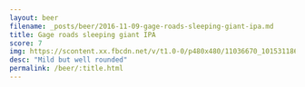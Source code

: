```yaml
---
layout: beer
filename: _posts/beer/2016-11-09-gage-roads-sleeping-giant-ipa.md
title: Gage roads sleeping giant IPA
score: 7
img: https://scontent.xx.fbcdn.net/v/t1.0-0/p480x480/11036670_10153118667448745_2676066066178360898_n.jpg?oh=66107067d3849487bbcdf2de63a5c736&oe=59152006
desc: "Mild but well rounded"
permalink: /beer/:title.html
---
```

